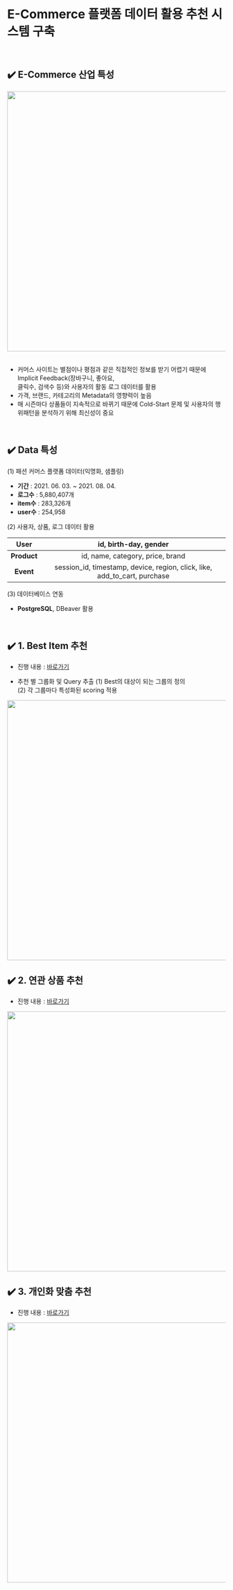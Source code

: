 # E-Commerce 플랫폼 데이터 활용 추천 시스템 구축

</br> 

## ✔️ E-Commerce 산업 특성

<div align="center">
<img src="https://user-images.githubusercontent.com/90162819/161546886-7e15bdb3-5778-49ef-ad15-ac68cd12eed5.png" width="600"></div>

</br> 

- 커머스 사이트는 별점이나 평점과 같은 직접적인 정보를 받기 어렵기 때문에 Implicit Feedback(장바구니, 좋아요,  
 클릭수, 검색수 등)와 사용자의 활동 로그 데이터를 활용
- 가격, 브랜드, 카테고리의 Metadata의 영향력이 높음
- 매 시즌마다 상품들이 지속적으로 바뀌기 때문에 Cold-Start 문제 및 사용자의 행위패턴을 분석하기 위해 최신성이 중요

</br> 

## ✔️ Data 특성 

(1) 패션 커머스 플랫폼 데이터(익명화, 샘플링) 
- **기간** : 2021. 06. 03. ~ 2021. 08. 04.
- **로그수** : 5,880,407개  
- **item수** : 283,326개  
- **user수** : 254,958  

(2) 사용자, 상품, 로그 데이터 활용  

|**User**|id, birth-day, gender|
|:-----:|:-----:|
|**Product**|id, name, category, price, brand|
|**Event**|session_id, timestamp, device, region, click, like, add_to_cart, purchase|  

(3) 데이터베이스 연동 
- **PostgreSQL**, DBeaver 활용

</br> 

## ✔️ 1. Best Item 추천  

- 진행 내용 : [바로가기](https://github.com/Dabinnny/E-commerce_Recommendation/blob/main/best_recommendation.ipynb)  

- 추천 별 그룹화 및 Query 추출
(1) Best의 대상이 되는 그룹의 정의  
(2) 각 그룹마다 특성화된 scoring 적용

<div align="center">
<img src="https://user-images.githubusercontent.com/90162819/161695535-a76b0745-8d5c-4385-a7eb-1ddcec45e81a.png" width="600"></div>  



## ✔️ 2. 연관 상품 추천 

- 진행 내용 : [바로가기](https://github.com/Dabinnny/E-commerce_Recommendation/blob/main/relatedItem_recommendation.ipynb)

<div align="center">
<img src="https://user-images.githubusercontent.com/90162819/161546886-7e15bdb3-5778-49ef-ad15-ac68cd12eed5.png" width="600"></div>  



## ✔️ 3. 개인화 맞춤 추천 

- 진행 내용 : [바로가기](https://github.com/Dabinnny/E-commerce_Recommendation/blob/main/personalized_recommendation.ipynb)

<div align="center">
<img src="https://user-images.githubusercontent.com/90162819/161546886-7e15bdb3-5778-49ef-ad15-ac68cd12eed5.png" width="600"></div>  






